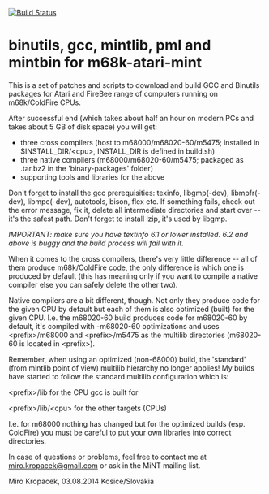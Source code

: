 [![Build Status](https://travis-ci.org/mikrosk/m68k-atari-mint-build.svg?branch=master)](https://travis-ci.org/mikrosk/m68k-atari-mint-build)

binutils, gcc, mintlib, pml and mintbin for m68k-atari-mint
===========================================================

This is a set of patches and scripts to download and build GCC and Binutils
packages for Atari and FireBee range of computers running on m68k/ColdFire
CPUs.

After successful end (which takes about half an hour on modern PCs and takes
about 5 GB of disk space) you will get:

- three cross compilers (host to m68000/m68020-60/m5475; installed in
  $INSTALL_DIR/\<cpu\>, INSTALL_DIR is defined in build.sh)
- three native compilers (m68000/m68020-60/m5475; packaged as .tar.bz2 in
  the 'binary-packages' folder)
- supporting tools and libraries for the above

Don't forget to install the gcc prerequisities: texinfo, libgmp(-dev),
libmpfr(-dev), libmpc(-dev), autotools, bison, flex etc. If something fails,
check out the error message, fix it, delete all intermediate directories and
start over -- it's the safest path. Don't forget to install lzip, it's used
by libgmp.

*IMPORTANT: make sure you have textinfo 6.1 or lower installed. 6.2 and above is
buggy and the build process will fail with it.*

When it comes to the cross compilers, there's very little difference -- all
of them produce m68k/ColdFire code, the only difference is which one is
produced by default (this has meaning only if you want to compile a native
compiler else you can safely delete the other two).

Native compilers are a bit different, though. Not only they produce code for
the given CPU by default but each of them is also optimized (built) for the
given CPU. I.e. the m68020-60 build produces code for m68020-60 by default,
it's compiled with -m68020-60 optimizations and uses \<prefix\>/m68000 and
\<prefix\>/m5475 as the multilib directories (m68020-60 is located in
\<prefix\>).

Remember, when using an optimized (non-68000) build, the 'standard' (from
mintlib point of view) multilib hierarchy no longer applies! My builds have
started to follow the standard multilib configuration which is:

\<prefix\>/lib for the CPU gcc is built for

\<prefix\>/lib/\<cpu\> for the other targets (CPUs)

I.e. for m68000 nothing has changed but for the optimized builds (esp.
ColdFire) you must be careful to put your own libraries into correct
directories.

In case of questions or problems, feel free to contact me at
miro.kropacek@gmail.com or ask in the MiNT mailing list.

Miro Kropacek,
03.08.2014
Kosice/Slovakia
